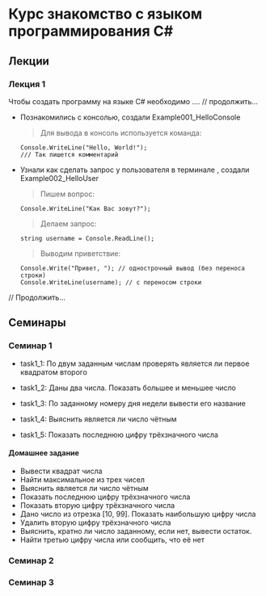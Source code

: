 # Курс знакомство с языком программирования C#

## Лекции

### Лекция 1

Чтобы создать программу на языке C# необходимо ....
// продолжить...

* Познакомились с консолью, создали Example001_HelloConsole
    > Для вывода в консоль используется команда:
    ```
    Console.WriteLine("Hello, World!");
    /// Так пишется комментарий
    ```

* Узнали как сделать запрос у пользователя в терминале , создали Example002_HelloUser
    > Пишем вопрос:
    ```
    Console.WriteLine("Как Вас зовут?");
    ```
    > Делаем запрос:
    ```
    string username = Console.ReadLine();
    ```
    > Выводим приветствие:
    ```
    Console.Write("Привет, "); // однострочный вывод (без переноса строки)
    Console.WriteLine(username); // с переносом строки
    ```
// Продолжить...

## Семинары

### Семинар 1

* task1_1: По двум заданным числам проверять является ли первое квадратом второго

* task1_2: Даны два числа. Показать большее и меньшее число

* task1_3: По заданному номеру дня недели вывести его название

* task1_4: Выяснить является ли число чётным

* task1_5: Показать последнюю цифру трёхзначного числа

#### Домашнее задание

* Вывести квадрат числа
* Найти максимальное из трех чисел
* Выяснить является ли число чётным
* Показать последнюю цифру трёхзначного числа
* Показать вторую цифру трёхзначного числа
* Дано число из отрезка [10, 99]. Показать наибольшую цифру числа
* Удалить вторую цифру трёхзначного числа
* Выяснить, кратно ли число заданному, если нет, вывести остаток.
* Найти третью цифру числа или сообщить, что её нет

### Семинар 2

### Семинар 3
